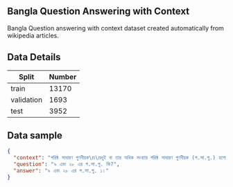 ## Bangla Question Answering with Context
Bangla Question answering with context dataset created automatically from wikipedia articles.

## Data Details
| Split | Number |
|------|--------|
| train | 13170 |
| validation | 1693 |
| test | 3952 |

## Data sample
```json
{
  "context": "গরিষ্ঠ সাধারণ গুণনীয়ক\n\nদুই বা তার অধিক সংখ্যার গরিষ্ঠ সাধারণ গুণনীয়ক (গ.সা.গু.) হলো সেই বৃহত্তম সংখ্যা যাকে দিয়ে ওই সংখ্যাগুলোকে নিঃশেষে ভাগ করা যায়। ইংরেজি ভাষায় গ.সা.গু. কে বলা হয় \"Greatest Common Divisor\" বা (GCD)। কোন ভগ্নাংশকে তার ক্ষুদ্রতম পদে প্রকাশ করার জন্য গ.সা.গু. প্রয়োজন হয়, উদাহরণ: ৪৮ এবং ৭২ এর গ.সা.গু. হলো ২৪, তাহলে:\nমানে ৪৮/৭২ এর ক্ষুদ্রতম রূপ হলো ২/৩। দুটি সংখ্যার গ.সা.গু. যদি ১ হয় তাহলে তাদের কে সহমৌলিক সংখ্যা (coprime) বলে, যেমন: ৯ এবং ২৮ এর গ.সা.গু. ১, তাই তারা সহমৌলিক।৫ এর গুননীয় গুলো লিখ\n\nগ.সা.গু. নির্ণয়.\nমৌলিক গুণনীয়ক বা উৎপাদকের সাহয্যে গ.সা.গু. নির্ণয়.\nগ.সা.গু. মানে যেহেতু সবচেয়ে বড় সাধারণ উৎপাদক, তাই যেসব সংখ্যার গ.সা.গু. বের করতে হবে তাদের মৌলিক উৎপাদক (Prime factor) গুলো জানা থাকলে, সে সব মৌলিক উৎপাদক গুলো মধ্যে যেগুলো সব গুলো সংখ্যার জন্য সাধারণ (common) সেগুলোকে নিয়ে গুন করলে ওই সংখ্যা গুলোর সবচেয়ে বড় সাধারণ উৎপাদক বা গ.সা.গু. পাওয়া যায়। উদাহরণ: ৪৮ এবং ১৮০ এর মৌলিক উৎপাদক গুলো হলো,\nএখানে ৪৮ এবং ১৮০ এর জন্য দুটি ২ এবং একটি ৩ সাধারণ মৌলিক ",
  "question": "৯ এবং ২৮ এর গ.সা.গু. কি?",
  "answer": "৯ এবং ২৮ এর গ.সা.গু. ১।"
}
```